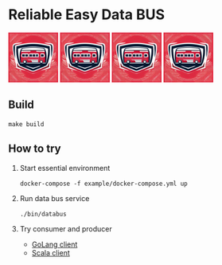# Reliable Easy Data BUS

<img src="./doc/logo.jpeg" height="100"/> <img src="./doc/logo.jpeg" height="100"/> <img src="./doc/logo.jpeg" height="100"/> <img src="./doc/logo.jpeg" height="100"/>

## Build

    make build

## How to try

1. Start essential environment

       docker-compose -f example/docker-compose.yml up   

2. Run data bus service

       ./bin/databus

3. Try consumer and producer

   - [GoLang client](./example/golang/README.md)
   - [Scala client](./example/scala/README.md)